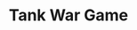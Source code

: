---
layout: page
title: Tank War Game
description: a 32-bit assembly language project
img: assets/img/tank.jpg
importance: 2
redirect: https://github.com/saythe17/Tank-War
---